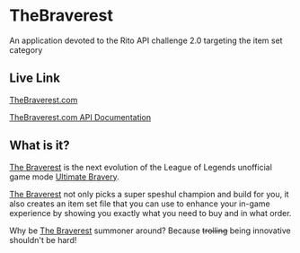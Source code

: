 # TheBraverest
An application devoted to the Rito API challenge 2.0 targeting the item set category

## Live Link

[TheBraverest.com](http://TheBraverest.com)

[TheBraverest.com API Documentation](http://TheBraverest.com/Help)

## What is it?

[The Braverest](http://TheBraverest.com) is the next evolution of the League of Legends 
unofficial game mode [Ultimate Bravery](http://www.ultimate-bravery.com/).  

[The Braverest](http://TheBraverest.com) not only picks a super speshul champion and
build for you, it also creates an item set file that you can use to enhance your 
in-game experience by showing you exactly what you need to buy and in what order.

Why be [The Braverest](http://TheBraverest.com) summoner around? 
Because ~~trolling~~ being innovative shouldn't be hard!